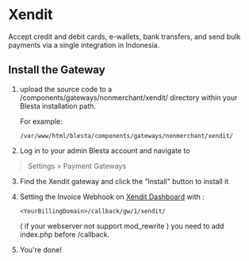 # Xendit

Accept credit and debit cards, e-wallets, bank transfers, and send bulk payments via a single integration in Indonesia.

## Install the Gateway

1. upload the source code to a /components/gateways/nonmerchant/xendit/ directory within
your Blesta installation path.

    For example:

    ```
    /var/www/html/blesta/components/gateways/nonmerchant/xendit/
    ```

2. Log in to your admin Blesta account and navigate to
> Settings > Payment Gateways

3. Find the Xendit gateway and click the "Install" button to install it
4. Setting the Invoice Webhook on [Xendit Dashboard](https://dashboard.xendit.co/settings/developers#webhooks) with :
    ```
    <YourBillingDomain>/callback/gw/1/xendit/
    ```
    ( if your webserver not support mod_rewrite ) you need to add index.php before /callback.

5. You're done!
